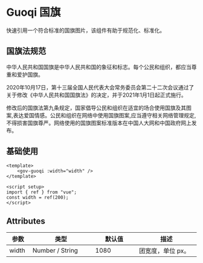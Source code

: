 <script setup>
import guoqiBase from "./guoqi-base.vue"
</script>

# Guoqi 国旗

快速引用一个符合标准的国旗图片，该组件有助于规范化、标准化。


## 国旗法规范

中华人民共和国国旗是中华人民共和国的象征和标志。每个公民和组织，都应当尊重和爱护国旗。

2020年10月17日，第十三届全国人民代表大会常务委员会第二十二次会议通过了关于修改《中华人民共和国国旗法》的决定，并于2021年1月1日起正式施行。

修改后的国旗法第九条规定，国家倡导公民和组织在适宜的场合使用国旗及其图案,表达爱国情感。公民和组织在网络中使用国旗图案,应当遵守相关网络管理规定,不得损害国旗尊严。网络使用的国旗图案标准版本在中国人大网和中国政府网上发布。


## 基础使用

<guoqiBase />

```vue
<template>
	<gov-guoqi :width="width" />
</template>

<script setup>
import { ref } from "vue";
const width = ref(200);
</script>
```



## Attributes

<table style="width:100%; display:table;">
  <thead>
    <tr>
      <th>参数</th>
      <th width="150">类型</th>
      <th width="100">默认值</th>
      <th>描述</th>
    </tr>
  </thead>
  <tbody>
    <tr>
      <td>width</td>
      <td>Number / String</td>
      <td>1080</td>
      <td>团宽度，单位 px。</td>
    </tr>
  </tbody>
</table>
